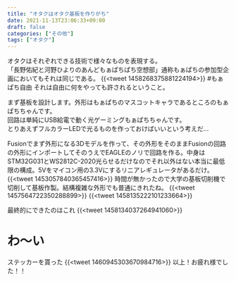 ```yaml
---
title: "オタクはオタク基板を作りがち"
date: 2021-11-13T23:06:33+09:00
draft: false
categories: ["その他"]
tags: ["オタク"]
---
```


オタクはそれぞれできる技術で様々なものを表現する。  
「長野佑紀と河野ひよりのあんどもぁぱちぱち空想部」通称もぁぱちの参加型企画においてもそれは同じである。
{{<tweet 1458268375881224194>}}
#もぁぱち自由 それは自由に何をやっても許されるということ。

まず基板を設計します。外形はもぁぱちのマスコットキャラであるところのもぁぱちちゃんです。  
回路は単純にUSB給電で動く光ゲーミングもぁぱちちゃんです。  
とりあえずフルカラーLEDで光るものを作っておけばいいという考えだ…

Fusionでまず外形になる3Dモデルを作って、その外形をそのままFusionの回路の外形にインポートしてそのうえでEAGLEのノリで回路を作る。中身はSTM32G031とWS2812C-2020光らせるだけなのでそれ以外はない本当に最低限の構成。5Vをマイコン用の3.3Vにするリニアレギュレータがあるだけ。
{{<tweet 1453057840365457416>}}
時間が無かったので大学の基板切削機で切削して基板作製。結構複雑な外形でも普通にきれたね。
{{<tweet 1457564722350288899>}}
{{<tweet 1458135222101233664>}}

最終的にできたのはこれ
{{<tweet 1458134037264941060>}}

# わ～い
ステッカーを貰った
{{<tweet 1460945303670984716>}}
以上！お疲れ様でした！！